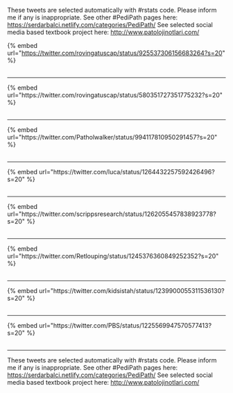 

These tweets are selected automatically with #rstats code. Please inform me if any is inappropriate.
See other #PediPath pages here: https://serdarbalci.netlify.com/categories/PediPath/ 
See selected social media based textbook project here: http://www.patolojinotlari.com/

{% embed url="https://twitter.com/rovingatuscap/status/925537306156683264?s=20" %}<br>
<br>
<hr>
{% embed url="https://twitter.com/rovingatuscap/status/580351727351775232?s=20" %}<br>
<br>
<hr>
{% embed url="https://twitter.com/Patholwalker/status/994117810950291457?s=20" %}<br>
<br>
<hr>
{% embed url="https://twitter.com/luca/status/1264432257592426496?s=20" %}<br>
<br>
<hr>
{% embed url="https://twitter.com/scrippsresearch/status/1262055457838923778?s=20" %}<br>
<br>
<hr>
{% embed url="https://twitter.com/Retlouping/status/1245376360849252352?s=20" %}<br>
<br>
<hr>
{% embed url="https://twitter.com/kidsistah/status/1239900055311536130?s=20" %}<br>
<br>
<hr>
{% embed url="https://twitter.com/PBS/status/1225569947570577413?s=20" %}<br>
<br>
<hr>


These tweets are selected automatically with #rstats code. Please inform me if any is inappropriate.
See other #PediPath pages here: https://serdarbalci.netlify.com/categories/PediPath/ 
See selected social media based textbook project here: http://www.patolojinotlari.com/
